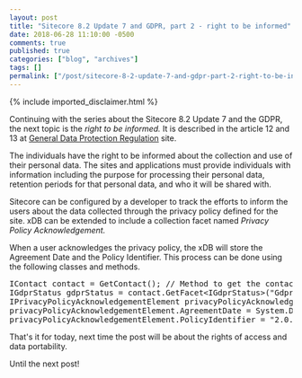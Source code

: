 ```yaml
---
layout: post
title: "Sitecore 8.2 Update 7 and GDPR, part 2 - right to be informed"
date: 2018-06-28 11:10:00 -0500
comments: true
published: true
categories: ["blog", "archives"]
tags: []
permalink: ["/post/sitecore-8-2-update-7-and-gdpr-part-2-right-to-be-informed"]
---
```

<!-- more -->
{% include imported_disclaimer.html %}
<p>Continuing with the series about the Sitecore 8.2 Update 7 and the GDPR, the next topic is the&nbsp;<em>right to be informed. </em>It is described in&nbsp;the article 12 and 13 at&nbsp;<a href="https://gdpr-info.eu/" target="_blank">General Data Protection Regulation</a>&nbsp;site.</p>
<p>The individuals have the right to be informed about the collection and use of their personal data. The sites and applications must provide individuals with information including&nbsp;the purpose for processing their personal data, retention periods for that personal data, and who it will be shared with.</p>
<p>Sitecore can be configured by a developer to track the efforts to inform the users about the data collected through the privacy policy defined for the site. xDB can be extended to include a collection facet named&nbsp;<em class="scemphasis">Privacy Policy Acknowledgement.&nbsp;</em></p>
<p>When&nbsp;a user acknowledges the privacy policy, the xDB will store the Agreement Date and the Policy Identifier. This process can be done using the following classes and methods.</p>
<pre class="brush:csharp;auto-links:false;toolbar:false" contenteditable="false">IContact contact = GetContact(); // Method to get the contact
IGdprStatus gdprStatus = contact.GetFacet&lt;IGdprStatus&gt;("GdprStatus");
IPrivacyPolicyAcknowledgementElement privacyPolicyAcknowledgementElement = gdprStatus.PrivacyPolicyAcknowledgement.Values.Create();
privacyPolicyAcknowledgementElement.AgreementDate = System.DateTime.UtcNow;
privacyPolicyAcknowledgementElement.PolicyIdentifier = "2.0.1"; // Version of the privacy policy</pre>
<p>That's it for today, next time the post will be about the rights of access and data portability.</p>
<p>Until the next post!</p>
